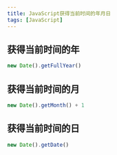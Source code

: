```yaml
---
title: JavaScript获得当前时间的年月日
tags: [JavaScript]
---
```


## 获得当前时间的年


```javascript
new Date().getFullYear()
```

## 获得当前时间的月

```javascript
new Date().getMonth() + 1
```

## 获得当前时间的日

```javascript
new Date().getDate()
```